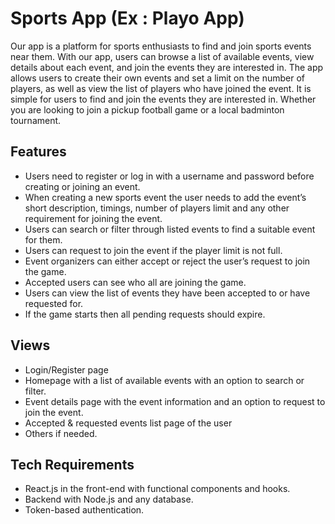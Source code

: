 # Sports App (Ex : Playo App)

Our app is a platform for sports enthusiasts to find and join sports events near them. With our app, users can browse a list of available events, view details about each event, and join the events they are interested in. The app allows users to create their own events and set a limit on the number of players, as well as view the list of players who have joined the event. It is simple for users to find and join the events they are interested in. Whether you are looking to join a pickup football game or a local badminton tournament.

## Features
- Users need to register or log in with a username and password before creating or joining an event.
- When creating a new sports event the user needs to add the event’s short description, timings, number of players limit and any other requirement for joining the event.
- Users can search or filter through listed events to find a suitable event for them.
- Users can request to join the event if the player limit is not full.
- Event organizers can either accept or reject the user’s request to join the game.
- Accepted users can see who all are joining the game.
- Users can view the list of events they have been accepted to or have requested for.
- If the game starts then all pending requests should expire.

## Views
- Login/Register page
- Homepage with a list of available events with an option to search or filter.
- Event details page with the event information and an option to request to join the event.
- Accepted & requested events list page of the user
- Others if needed.

## Tech Requirements
- React.js in the front-end with functional components and hooks.
- Backend with Node.js and any database.
- Token-based authentication.
